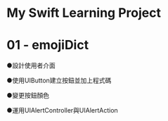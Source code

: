 # My Swift Learning Project

# 01 - emojiDict

●設計使用者介面

●使用UIButton建立按鈕並加上程式碼

●變更按鈕顏色

●運用UIAlertController與UIAlertAction
